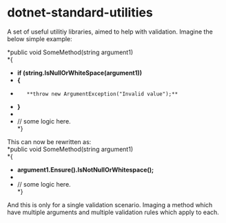 # dotnet-standard-utilities
A set of useful utilitiy libraries, aimed to help with validation.
Imagine the below simple example:

*public void SomeMethod(string argument1)  
*{  
*    **if (string.IsNullOrWhiteSpace(argument1))**  
*    **{**  
*        **throw new ArgumentException("Invalid value");**  
*    **}**  
*      
*    // some logic here.  
*}  

This can now be rewritten as:  
*public void SomeMethod(string argument1)  
*{  
*    **argument1.Ensure().IsNotNullOrWhitespace();**   
*    
*   // some logic here.  
*}  

And this is only for a single validation scenario. Imaging a method which have multiple arguments and multiple validation rules which apply to each.
